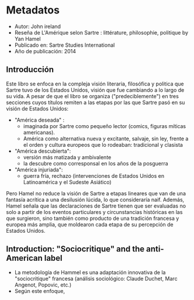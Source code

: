 # Metadatos
- Autor: John ireland
- Reseña de L'Amérique selon Sartre : littérature, philosophie, politique by Yan Hamel
- Publicado en: Sartre Studies International
- Año de publicación: 2014

## Introducción
Este libro se enfoca en la compleja visión literaria, filosófica y politica que Sartre tuvo de los Estados Unidos, visión que fue cambiando a lo largo de su vida. A pesar de que el libro se organiza ("predeciblemente") en tres secciones cuyos títulos remiten a las etapas por las que Sartre pasó en su visión de Estados Unidos:

- "América deseada" : 
	- imaginada por Sartre como pequeño lector (comics, figuras míticas americanas). 
	- América como alternativa nueva y excitante, salvaje, sin ley, frente a el orden y cultura europeos que lo rodeaban: tradicional y clasista
- "América descubierta":
	- versión más matizada y ambivalente 
	- la descubre como corresponsal en los años de la posguerra
- "América injuriada": 
	- guerra fría, rechazo (intervenciones de Estados Unidos en Latinoamérica y el Sudeste Asiático)

Pero Hamel no reduce la visión de Sartre a etapas lineares que van de una fantasía acrítica a una desilusión lúcida, lo que consideraría naif. Además, Hamel señala que las declaraciones de Sartre tienen que ser evaluadas no solo a partir de los eventos particulares y circunstancias históricas en las que surgieron, sino también como producto de una tradición francesa y europea más amplia, que moldearon cada etapa de su percepción de Estados Unidos.

##  Introduction: "Sociocritique" and the anti-American label
- La metodología de Hammel es una adaptación innovativa de la "sociocritique"  francesa (análisis sociológico: Claude Duchet, Marc Angenot, Popovic, etc.)
- Según este enfoque, 


